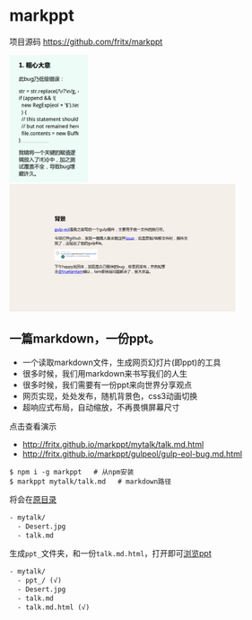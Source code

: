 # markppt

项目源码 <https://github.com/fritx/markppt>

<img width="140" src="screenshots/2015-04-11 02.09.47.png">
&nbsp;&nbsp;<img width="403" src="screenshots/2015-04-10 23.17.37.png">

## 一篇markdown，一份ppt。

- 一个读取markdown文件，生成网页幻灯片(即ppt)的工具
- 很多时候，我们用markdown来书写我们的人生
- 很多时候，我们需要有一份ppt来向世界分享观点
- 网页实现，处处发布，随机背景色，css3动画切换
- 超响应式布局，自动缩放，不再畏惧屏幕尺寸

点击查看演示

- <http://fritx.github.io/markppt/mytalk/talk.md.html>
- <http://fritx.github.io/markppt/gulpeol/gulp-eol-bug.md.html>

```
$ npm i -g markppt   # 从npm安装
$ markppt mytalk/talk.md   # markdown路径
```

将会在[原目录](https://github.com/fritx/markppt/tree/master/examples/mytalk/)

```
- mytalk/
  - Desert.jpg
  - talk.md
```

生成`ppt_`文件夹，和一份`talk.md.html`，打开即可[浏览ppt](http://fritx.github.io/markppt/mytalk/talk.md.html)

```
- mytalk/
  - ppt_/ (√)
  - Desert.jpg
  - talk.md
  - talk.md.html (√)
```
